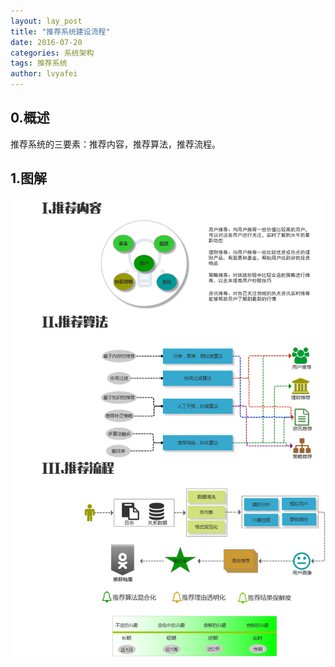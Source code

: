 ```yaml
---
layout: lay_post
title: "推荐系统建设流程"
date: 2016-07-20
categories: 系统架构
tags: 推荐系统
author: lvyafei
---
```


## 0.概述

推荐系统的三要素：推荐内容，推荐算法，推荐流程。

<!-- more -->

## 1.图解

![推荐系统](/images/推荐/推荐系统.png)

